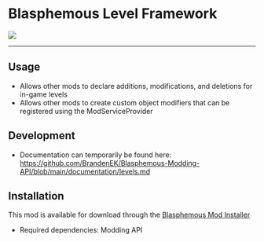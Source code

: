 # Blasphemous Level Framework

<img src="https://img.shields.io/github/downloads/BrandenEK/Blasphemous.Framework.Levels/total?color=6495ED&style=for-the-badge">

---

## Usage
- Allows other mods to declare additions, modifications, and deletions for in-game levels
- Allows other mods to create custom object modifiers that can be registered using the ModServiceProvider <br>

## Development
- Documentation can temporarily be found here: https://github.com/BrandenEK/Blasphemous-Modding-API/blob/main/documentation/levels.md

## Installation
This mod is available for download through the [Blasphemous Mod Installer](https://github.com/BrandenEK/Blasphemous.Modding.Installer)
- Required dependencies: Modding API
